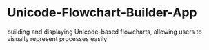 # Unicode-Flowchart-Builder-App
building and displaying Unicode-based flowcharts, allowing users to visually represent processes easily
